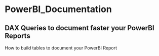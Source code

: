 <!-- A few DAX Queries to run in the PowerBI Report to prepare the Documentation of the report -->

# PowerBI_Documentation
## DAX Queries to document faster your PowerBI Reports

How to build tables to document your PowerBI Report




